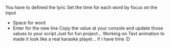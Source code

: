 You have to defined the lyric
Set the time for each word by focus on the input
- Space for word
- Enter for the new line
Copy the value at your console and update those values to your script
Just for fun project...
Working on Text animation to made it look like a real karaoke player... if i have time :D
